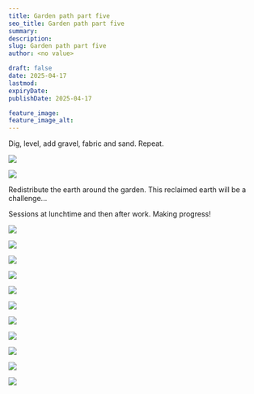 ```yaml
---
title: Garden path part five
seo_title: Garden path part five
summary:
description:
slug: Garden path part five
author: <no value>

draft: false
date: 2025-04-17
lastmod:
expiryDate:
publishDate: 2025-04-17

feature_image:
feature_image_alt:
---
```

Dig, level, add gravel, fabric and sand.  Repeat.

![](/images/1884.jpeg )

![](/images/1885.jpeg )

Redistribute the earth around the garden. This reclaimed earth will be a challenge...

Sessions at lunchtime and then after work. Making progress!

![](/images/1887.jpeg )

![](/images/1889.jpeg )

![](/images/1890.jpeg )

![](/images/1891.jpeg )

![](/images/1892.jpeg )

![](/images/1893.jpeg )

![](/images/1894.jpeg )

![](/images/1895.jpeg )

![](/images/1896.jpeg )

![](/images/1897.jpeg )

![](/images/1898.jpeg )